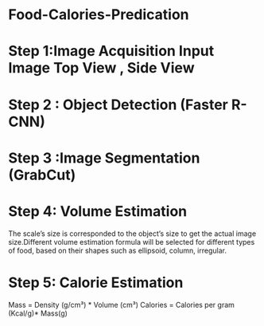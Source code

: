 # Food-Calories-Predication

# Step 1:Image Acquisition Input Image Top View ,  Side View 

# Step 2 : Object Detection (Faster R-CNN)

# Step 3 :Image Segmentation (GrabCut)

# Step 4: Volume Estimation
The scale’s size is corresponded to the object’s size  to get the actual image size.Different volume estimation formula will be selected for different types of food, based on their shapes such as ellipsoid, column, irregular.

# Step 5: Calorie Estimation 
Mass    =   Density (g/cm³) * Volume (cm³)
Calories = Calories per gram (Kcal/g)* Mass(g)

